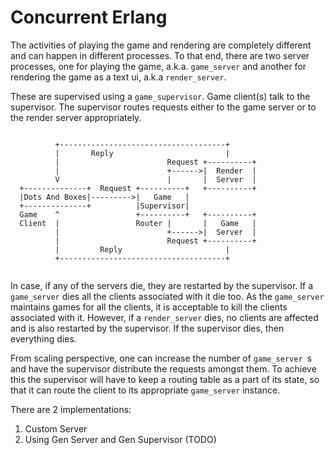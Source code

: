 Concurrent Erlang
=================

The activities of playing the game and rendering are completely different and can happen in different processes.  To that end, there are two server processes,
one for playing the game, a.k.a. ```game_server``` and another for rendering the game as a text ui, a.k.a ```render_server```.

These are supervised using a ```game_supervisor```.  Game client(s) talk to the supervisor.  The supervisor routes requests either to the game server or to the render server appropriately.

~~~
    
          +-------------------------------------+
          |       Reply                         |
          |                        Request +----------+ 
          |                        +------>|  Render  |
          V                        |       |  Server  |
  +--------------+  Request +----------+   +----------+
  |Dots And Boxes|--------->|   Game   |
  +--------------+          |Supervisor|    
  Game    ^                 +----------+   +----------+
  Client  |                 Router |       |   Game   |   
          |                        +------>|  Server  |  
          |                        Request +----------+ 
          |         Reply                       |
          +-------------------------------------+


~~~

In case, if any of the servers die, they are restarted by the supervisor.  If a ```game_server``` dies all the clients associated with it die too.  As the ```game_server``` maintains games for all the clients, it is acceptable to kill the clients associated with it.  However, if a ```render_server``` dies, no clients are affected and is also restarted by the supervisor.  If the supervisor dies, then everything dies.

From scaling perspective, one can increase the number of ```game_server ```s and have the supervisor distribute the requests amongst them.  To achieve this the supervisor will have to keep a routing table as a part of its state, so that it can route the client to its appropriate ```game_server``` instance.

There are 2 implementations:
1. Custom Server
2. Using Gen Server and Gen Supervisor (TODO)

